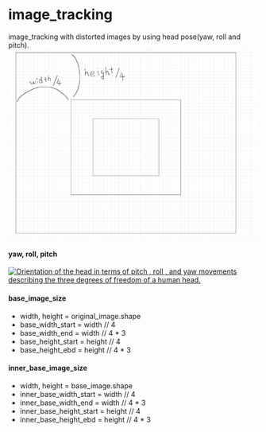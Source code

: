 # image_tracking

image_tracking with distorted images by using head pose(yaw, roll and pitch). <br>
![](./images/img.png)

#### yaw, roll, pitch

<a href="https://www.researchgate.net/figure/Orientation-of-the-head-in-terms-of-pitch-roll-and-yaw-movements-describing-the-three_fig1_279291928"><img src="https://www.researchgate.net/profile/Tsang_Ing_Ren/publication/279291928/figure/fig1/AS:292533185462272@1446756754388/Orientation-of-the-head-in-terms-of-pitch-roll-and-yaw-movements-describing-the-three.png" alt="Orientation of the head in terms of pitch , roll , and yaw movements describing the three degrees of freedom of a human head."/></a>


#### base_image_size
+ width, height = original_image.shape
+ base_width_start = width // 4
+ base_width_end = width // 4 * 3
+ base_height_start = height // 4
+ base_height_ebd = height // 4 * 3

#### inner_base_image_size
+ width, height = base_image.shape
+ inner_base_width_start = width // 4
+ inner_base_width_end = width // 4 * 3
+ inner_base_height_start = height // 4
+ inner_base_height_ebd = height // 4 * 3
